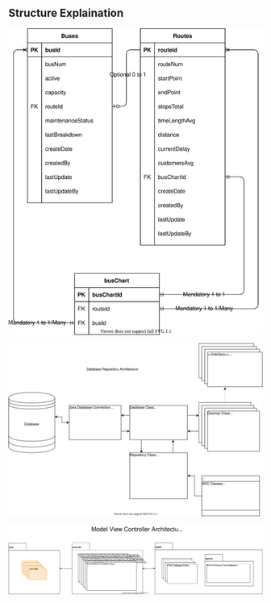 ## Structure Explaination

![database-erd](img/db-erd.svg)

![database-repo](img/db-repo-java.svg)

![mvc-structure](img/mvc-java.svg)